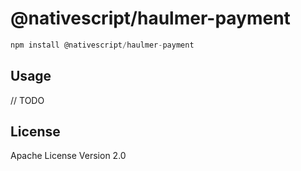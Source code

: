 # @nativescript/haulmer-payment

```javascript
npm install @nativescript/haulmer-payment
```

## Usage

// TODO

## License

Apache License Version 2.0
